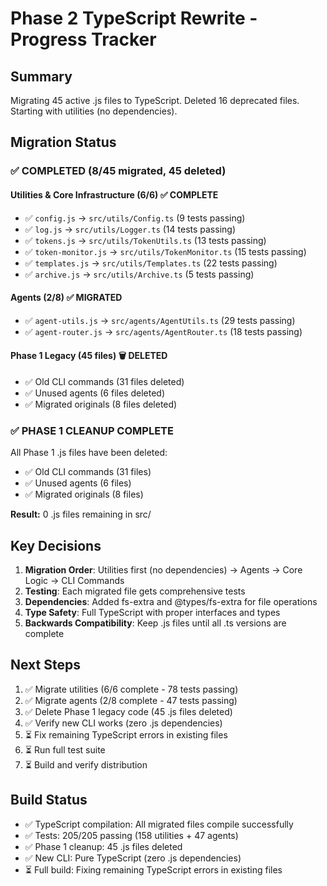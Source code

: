 # Phase 2 TypeScript Rewrite - Progress Tracker

## Summary

Migrating 45 active .js files to TypeScript. Deleted 16 deprecated files. Starting with utilities (no dependencies).

## Migration Status

### ✅ COMPLETED (8/45 migrated, 45 deleted)

#### Utilities & Core Infrastructure (6/6) ✅ COMPLETE

- ✅ `config.js` → `src/utils/Config.ts` (9 tests passing)
- ✅ `log.js` → `src/utils/Logger.ts` (14 tests passing)
- ✅ `tokens.js` → `src/utils/TokenUtils.ts` (13 tests passing)
- ✅ `token-monitor.js` → `src/utils/TokenMonitor.ts` (15 tests passing)
- ✅ `templates.js` → `src/utils/Templates.ts` (22 tests passing)
- ✅ `archive.js` → `src/utils/Archive.ts` (5 tests passing)

#### Agents (2/8) ✅ MIGRATED

- ✅ `agent-utils.js` → `src/agents/AgentUtils.ts` (29 tests passing)
- ✅ `agent-router.js` → `src/agents/AgentRouter.ts` (18 tests passing)

#### Phase 1 Legacy (45 files) 🗑️ DELETED

- ✅ Old CLI commands (31 files deleted)
- ✅ Unused agents (6 files deleted)
- ✅ Migrated originals (8 files deleted)

### ✅ PHASE 1 CLEANUP COMPLETE

All Phase 1 .js files have been deleted:

- ✅ Old CLI commands (31 files)
- ✅ Unused agents (6 files)
- ✅ Migrated originals (8 files)

**Result:** 0 .js files remaining in src/

## Key Decisions

1. **Migration Order**: Utilities first (no dependencies) → Agents → Core Logic → CLI Commands
2. **Testing**: Each migrated file gets comprehensive tests
3. **Dependencies**: Added fs-extra and @types/fs-extra for file operations
4. **Type Safety**: Full TypeScript with proper interfaces and types
5. **Backwards Compatibility**: Keep .js files until all .ts versions are complete

## Next Steps

1. ✅ Migrate utilities (6/6 complete - 78 tests passing)
2. ✅ Migrate agents (2/8 complete - 47 tests passing)
3. ✅ Delete Phase 1 legacy code (45 .js files deleted)
4. ✅ Verify new CLI works (zero .js dependencies)
5. ⏳ Fix remaining TypeScript errors in existing files
6. ⏳ Run full test suite
7. ⏳ Build and verify distribution

## Build Status

- ✅ TypeScript compilation: All migrated files compile successfully
- ✅ Tests: 205/205 passing (158 utilities + 47 agents)
- ✅ Phase 1 cleanup: 45 .js files deleted
- ✅ New CLI: Pure TypeScript (zero .js dependencies)
- ⏳ Full build: Fixing remaining TypeScript errors in existing files
